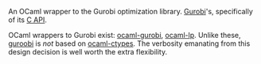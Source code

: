 An OCaml wrapper to the Gurobi optimization library.
[Gurobi](https://www.gurobi.com)'s, specifically of its [C
API](https://www.gurobi.com/documentation/10.0/refman/c_api_overview.html).

OCaml wrappers to Gurobi exist:
[ocaml-gurobi](https://github.com/zhelih/ocaml-gurobi),
[ocaml-lp](https://github.com/ktahar/ocaml-lp/tree/master/src/lp-gurobi). Unlike
these, [guroobi](https://github.com/onechronos/guroobi) is *not* based
on [ocaml-ctypes](https://github.com/yallop/ocaml-ctypes). The
verbosity emanating from this design decision is well worth the extra
flexibility.
